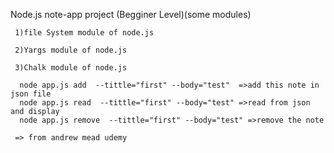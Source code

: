 Node.js note-app project (Begginer Level)(some modules)

     1)file System module of node.js
                 
     2)Yargs module of node.js
                
     3)Chalk module of node.js
      
      node app.js add  --tittle="first" --body="test"  =>add this note in json file
      node app.js read  --tittle="first" --body="test" =>read from json and display
      node app.js remove  --tittle="first" --body="test" =>remove the note
      
     => from andrew mead udemy 
